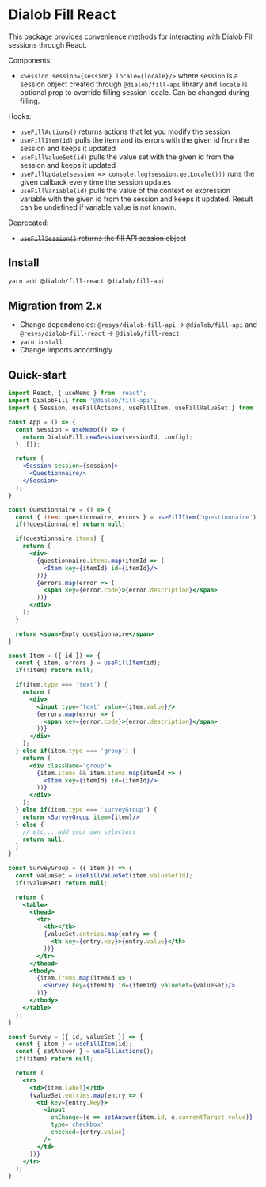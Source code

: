 # Dialob Fill React
This package provides convenience methods for interacting with Dialob Fill sessions through React.

Components:

- `<Session session={session} locale={locale}/>` where `session` is a session object created through
`@dialob/fill-api` library and `locale` is optional prop to override filling session locale. Can be changed during filling.

Hooks:

- `useFillActions()` returns actions that let you modify the session
- `useFillItem(id)` pulls the item and its errors with the given id from the session and keeps it updated
- `useFillValueSet(id)` pulls the value set with the given id from the session and keeps it updated
- `useFillUpdate(session => console.log(session.getLocale()))` runs the given callback every time the session updates
- `useFillVariable(id)` pulls the value of the context or expression variable with the given id from the session and keeps it updated. Result can be undefined if variable value is not known.

Deprecated:
- ~~`useFillSession()` returns the fill API session object~~
## Install
```sh
yarn add @dialob/fill-react @dialob/fill-api
```

## Migration from 2.x

* Change dependencies: `@resys/dialob-fill-api` -> `@dialob/fill-api` and `@resys/dialob-fill-react` -> `@dialob/fill-react`
* `yarn install`
* Change imports accordingly

## Quick-start
```jsx
import React, { useMemo } from 'react';
import DialobFill from '@dialob/fill-api';
import { Session, useFillActions, useFillItem, useFillValueSet } from '@dialob/fill-react';

const App = () => {
  const session = useMemo(() => {
    return DialobFill.newSession(sessionId, config);
  }, []);

  return (
    <Session session={session}>
      <Questionnaire/>
    </Session>
  );
}

const Questionnaire = () => {
  const { item: questionnaire, errors } = useFillItem('questionnaire');
  if(!questionnaire) return null;

  if(questionnaire.items) {
    return (
      <div>
        {questionnaire.items.map(itemId => (
          <Item key={itemId} id={itemId}/>
        ))}
        {errors.map(error => (
          <span key={error.code}>{error.description}</span>
        ))}
      </div>
    );
  }

  return <span>Empty questionnaire</span>
}

const Item = ({ id }) => {
  const { item, errors } = useFillItem(id);
  if(!item) return null;

  if(item.type === 'text') {
    return (
      <div>
        <input type='text' value={item.value}/>
        {errors.map(error => (
          <span key={error.code}>{error.description}</span>
        ))}
      </div>
    );
  } else if(item.type === 'group') {
    return (
      <div className='group'>
        {item.items && item.items.map(itemId => (
          <Item key={itemId} id={itemId}/>
        ))}
      </div>
    );
  } else if(item.type === 'surveyGroup') {
    return <SurveyGroup item={item}/>
  } else {
    // etc... add your own selectors
    return null;
  }
}

const SurveyGroup = ({ item }) => {
  const valueSet = useFillValueSet(item.valueSetId);
  if(!valueSet) return null;

  return (
    <table>
      <thead>
        <tr>
          <th></th>
          {valueSet.entries.map(entry => (
            <th key={entry.key}>{entry.value}</th>
          ))}
        </tr>
      </thead>
      <tbody>
        {item.items.map(itemId => (
          <Survey key={itemId} id={itemId} valueSet={valueSet}/>
        ))}
      </tbody>
    </table>
  );
}

const Survey = ({ id, valueSet }) => {
  const { item } = useFillItem(id);
  const { setAnswer } = useFillActions();
  if(!item) return null;

  return (
    <tr>
      <td>{item.label}</td>
      {valueSet.entries.map(entry => (
        <td key={entry.key}>
          <input
            onChange={e => setAnswer(item.id, e.currentTarget.value)}
            type='checkbox'
            checked={entry.value}
          />
        </td>
      ))}
    </tr>
  );
}
```
